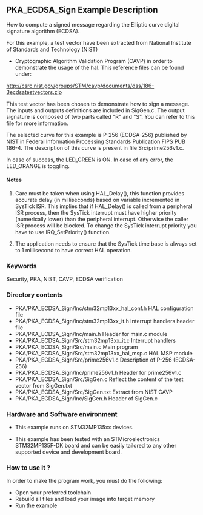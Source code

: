 ## <b>PKA_ECDSA_Sign Example Description</b>

How to compute a signed message regarding the Elliptic curve digital signature algorithm
(ECDSA).

For this example, a test vector have been extracted from National Institute of Standards and Technology (NIST)
 - Cryptographic Algorithm Validation Program (CAVP) in order to demonstrate the usage of the hal.
This reference files can be found under:

<a href= "http://csrc.nist.gov/groups/STM/cavp/documents/dss/186-3ecdsatestvectors.zip">http://csrc.nist.gov/groups/STM/cavp/documents/dss/186-3ecdsatestvectors.zip</a>

This test vector has been chosen to demonstrate how to sign a message. The inputs and outputs definitions are included
in SigGen.c. The output signature is composed of two parts called "R" and "S". You can refer to this file for more information.

The selected curve for this example is P-256 (ECDSA-256) published by NIST in
Federal Information Processing Standards Publication FIPS PUB 186-4. The description
of this curve is present in file Src/prime256v1.c.

In case of success, the LED_GREEN is ON.
In case of any error, the LED_ORANGE is toggling.

#### <b>Notes</b>

 1. Care must be taken when using HAL_Delay(), this function provides accurate delay (in milliseconds)
    based on variable incremented in SysTick ISR. This implies that if HAL_Delay() is called from
    a peripheral ISR process, then the SysTick interrupt must have higher priority (numerically lower)
    than the peripheral interrupt. Otherwise the caller ISR process will be blocked.
    To change the SysTick interrupt priority you have to use IRQ_SetPriority() function.

 2. The application needs to ensure that the SysTick time base is always set to 1 millisecond
    to have correct HAL operation.

### <b>Keywords</b>

Security, PKA, NIST, CAVP, ECDSA verification

### <b>Directory contents</b>

  - PKA/PKA_ECDSA_Sign/Inc/stm32mp13xx_hal_conf.h  HAL configuration file
  - PKA/PKA_ECDSA_Sign/Inc/stm32mp13xx_it.h        Interrupt handlers header file
  - PKA/PKA_ECDSA_Sign/Inc/main.h                  Header for main.c module
  - PKA/PKA_ECDSA_Sign/Src/stm32mp13xx_it.c        Interrupt handlers
  - PKA/PKA_ECDSA_Sign/Src/main.c                  Main program
  - PKA/PKA_ECDSA_Sign/Src/stm32mp13xx_hal_msp.c   HAL MSP module
  - PKA/PKA_ECDSA_Sign/Src/prime256v1.c            Description of P-256 (ECDSA-256)
  - PKA/PKA_ECDSA_Sign/Inc/prime256v1.h            Header for prime256v1.c
  - PKA/PKA_ECDSA_Sign/Src/SigGen.c                Reflect the content of the test vector from SigGen.txt
  - PKA/PKA_ECDSA_Sign/Src/SigGen.txt              Extract from NIST CAVP
  - PKA/PKA_ECDSA_Sign/Inc/SigGen.h                Header of SigGen.c

### <b>Hardware and Software environment</b>

  - This example runs on STM32MP135xx devices.

  - This example has been tested with an STMicroelectronics STM32MP135F-DK
    board and can be easily tailored to any other supported device
    and development board.

### <b>How to use it ?</b>

In order to make the program work, you must do the following:

 - Open your preferred toolchain
 - Rebuild all files and load your image into target memory
 - Run the example
